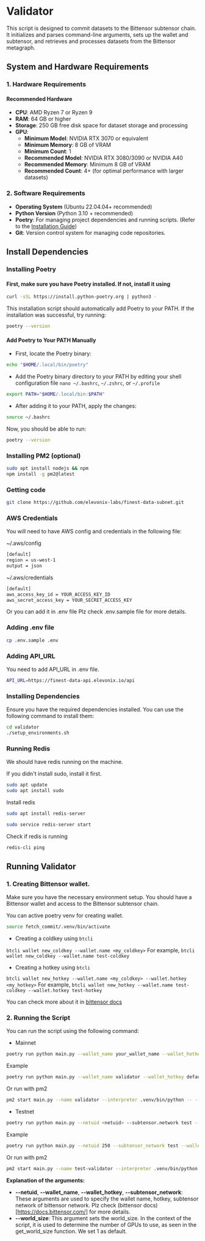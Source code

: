 # Validator

This script is designed to commit datasets to the Bittensor subtensor chain. It initializes and parses command-line arguments, sets up the wallet and subtensor, and retrieves and processes datasets from the Bittensor metagraph.

## System and Hardware Requirements

### 1. **Hardware Requirements**

#### Recommended Hardware

- **CPU**: AMD Ryzen 7 or Ryzen 9
- **RAM**: 64 GB or higher
- **Storage**: 250 GB free disk space for dataset storage and processing
- **GPU**:
  - **Minimum Model**: NVIDIA RTX 3070 or equivalent
  - **Minimum Memory**: 8 GB of VRAM
  - **Minimum Count**: 1
  - **Recommended Model**: NVIDIA RTX 3080/3090 or NVIDIA A40
  - **Recommended Memory**: Minimum 8 GB of VRAM
  - **Recommended Count**: 4+ (for optimal performance with larger datasets)

### 2. **Software Requirements**

- **Operating System** (Ubuntu 22.04.04+ recommended)
- **Python Version** (Python 3.10 + recommended)
- **Poetry**: For managing project dependencies and running scripts. (Refer to the [Installation Guide](#installing-poetry))
- **Git**: Version control system for managing code repositories.

## Install Dependencies

### Installing Poetry

#### First, make sure you have Poetry installed. If not, install it using

```bash
curl -sSL https://install.python-poetry.org | python3 -
```

This installation script should automatically add Poetry to your PATH. If the installation was successful, try running:

```bash
poetry --version
```

#### Add Poetry to Your PATH Manually

- First, locate the Poetry binary:

```bash
echo "$HOME/.local/bin/poetry"
```

- Add the Poetry binary directory to your PATH by editing your shell configuration file `nano ~/.bashrc`, `~/.zshrc`, or `~/.profile`

```bash
export PATH="$HOME/.local/bin:$PATH"
```

- After adding it to your PATH, apply the changes:

```bash
source ~/.bashrc
```

Now, you should be able to run:

```bash
poetry --version
```

### Installing PM2 (optional)

```bash
sudo apt install nodejs && npm
npm install -g pm2@latest
```

### Getting code

```bash
git clone https://github.com/elevonix-labs/finest-data-subnet.git
```

### AWS Credentials

You will need to have AWS config and credentials in the following file:

~/.aws/config

```bash
[default]
region = us-west-1
output = json
```


~/.aws/credentials

```bash
[default]
aws_access_key_id = YOUR_ACCESS_KEY_ID
aws_secret_access_key = YOUR_SECRET_ACCESS_KEY
```
Or you can add it in .env file
Plz check .env.sample file for more details.

### Adding .env file

```bash
cp .env.sample .env
```

### Adding API_URL

You need to add API_URL in .env file.

```bash
API_URL=https://finest-data-api.elevonix.io/api
```

### Installing Dependencies

Ensure you have the required dependencies installed. You can use the following command to install them:

```bash
cd validator
./setup_environments.sh

```

### Running  Redis
We should have redis running on the machine.

If you didn't install sudo, install it first.

```bash
sudo apt update
sudo apt install sudo
```

Install redis

```bash
sudo apt install redis-server

sudo service redis-server start

```
Check if redis is running

```bash
redis-cli ping
```


## Running Validator

### 1. Creating Bittensor wallet.
Make sure you have the necessary environment setup. You should have a Bittensor wallet and access to the Bittensor subtensor chain.

You can active poetry venv for creating wallet.

```bash
source fetch_commit/.venv/bin/activate
```

- Creating a coldkey using `btcli`

`btcli wallet new_coldkey --wallet.name <my_coldkey>`
For example,
`btcli wallet new_coldkey --wallet.name test-coldkey`

- Creating a hotkey using `btcli`

`btcli wallet new_hotkey --wallet.name <my_coldkey> --wallet.hotkey <my_hotkey>`
For example,
`btcli wallet new_hotkey --wallet.name test-coldkey --wallet.hotkey test-hotkey`

You can check more about it in [bittensor docs](https://docs.bittensor.com/working-with-keys)


### 2. Running the Script

You can run the script using the following command:

- Mainnet
```bash
poetry run python main.py --wallet_name your_wallet_name --wallet_hotkey wallet_hotkey [--world_size gpu_count]
```

Example

```bash
poetry run python main.py --wallet_name validator --wallet_hotkey default --world_size 1
```
Or run with pm2
```bash
pm2 start main.py --name validator --interpreter .venv/bin/python -- --wallet_name validator --wallet_hotkey default --world_size 1
```

- Testnet
```bash
poetry run python main.py --netuid <netuid> --subtensor.network test --wallet_name your_wallet_name --wallet_hotkey wallet_hotkey [--world_size gpu_count]
```

Example

```bash
poetry run python main.py --netuid 250 --subtensor_network test --wallet_name test-validator --wallet_hotkey h1 --world_size 1
```
Or run with pm2
```bash
pm2 start main.py --name test-validator --interpreter .venv/bin/python -- --netuid 250 --subtensor_network test --wallet_name test-validator --wallet_hotkey h1 --world_size 1
```

**Explanation of the arguments:**
- **--netuid**, **--wallet_name**, **--wallet_hotkey**, **--subtensor_network**: These arguments are used to specify the wallet name, hotkey, subtensor network of bittensor network. Plz check (bittensor docs)[https://docs.bittensor.com/] for more details.
- **--world_size**: This argument sets the world_size. In the context of the script, it is used to determine the number of GPUs to use, as seen in the get_world_size function. We set 1 as default.
